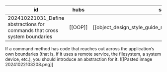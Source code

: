 
| id                                                                         | hubs    | source                                                     |
| -------------------------------------------------------------------------- | ------- | ---------------------------------------------------------- |
| 202410221031_Define abstractions for commands that cross system boundaries | [[OOP]] | [[object_design_style_guide_matthias_noback.pdf#page=204]] |
If a command method has code that reaches out across the application’s own boundaries (that is, if it uses a remote service, the filesystem, a system device, etc.), you
should introduce an abstraction for it.
![[Pasted image 20241022103208.png]]
